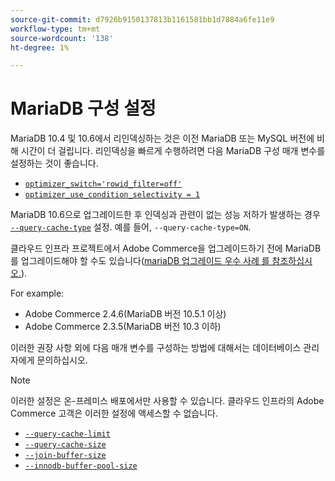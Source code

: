 ```yaml
---
source-git-commit: d7926b9150137813b1161581bb1d7884a6fe11e9
workflow-type: tm+mt
source-wordcount: '138'
ht-degree: 1%

---
```

# MariaDB 구성 설정

MariaDB 10.4 및 10.6에서 리인덱싱하는 것은 이전 MariaDB 또는 MySQL 버전에 비해 시간이 더 걸립니다. 리인덱싱을 빠르게 수행하려면 다음 MariaDB 구성 매개 변수를 설정하는 것이 좋습니다.

* [`optimizer_switch='rowid_filter=off'`](https://mariadb.com/kb/en/optimizer-switch/)
* [`optimizer_use_condition_selectivity = 1`](https://mariadb.com/products/skysql/docs/reference/es/system-variables/optimizer_use_condition_selectivity/)

MariaDB 10.6으로 업그레이드한 후 인덱싱과 관련이 없는 성능 저하가 발생하는 경우 [`--query-cache-type`](https://mariadb.com/kb/en/server-system-variables/#query_cache_type) 설정. 예를 들어, `--query-cache-type=ON`.

클라우드 인프라 프로젝트에서 Adobe Commerce을 업그레이드하기 전에 MariaDB를 업그레이드해야 할 수도 있습니다([mariaDB 업그레이드 우수 사례 를 참조하십시오.](../implementation-playbook/best-practices/maintenance/mariadb-upgrade.md)).

For example:

* Adobe Commerce 2.4.6(MariaDB 버전 10.5.1 이상)
* Adobe Commerce 2.3.5(MariaDB 버전 10.3 이하)

이러한 권장 사항 외에 다음 매개 변수를 구성하는 방법에 대해서는 데이터베이스 관리자에게 문의하십시오.

>[!NOTE]
>
>이러한 설정은 온-프레미스 배포에서만 사용할 수 있습니다. 클라우드 인프라의 Adobe Commerce 고객은 이러한 설정에 액세스할 수 없습니다.

* [`--query-cache-limit`](https://mariadb.com/kb/en/server-system-variables/#query_cache_limit)
* [`--query-cache-size`](https://mariadb.com/kb/en/server-system-variables/#query_cache_size)
* [`--join-buffer-size`](https://mariadb.com/kb/en/server-system-variables/#join_buffer_size)
* [`--innodb-buffer-pool-size`](https://mariadb.com/kb/en/innodb-buffer-pool/#innodb_buffer_pool_size)
